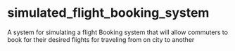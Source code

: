 # simulated_flight_booking_system
A system for simulating a flight Booking system that will allow commuters to book for their desired flights for traveling from on city to another

